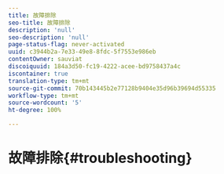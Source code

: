 ```yaml
---
title: 故障排除
seo-title: 故障排除
description: 'null'
seo-description: 'null'
page-status-flag: never-activated
uuid: c3944b2a-7e33-49e8-8fdc-5f7553e986eb
contentOwner: sauviat
discoiquuid: 184a3d50-fc19-4222-acee-bd9758437a4c
iscontainer: true
translation-type: tm+mt
source-git-commit: 70b143445b2e77128b9404e35d96b39694d55335
workflow-type: tm+mt
source-wordcount: '5'
ht-degree: 100%

---
```



# 故障排除{#troubleshooting}

